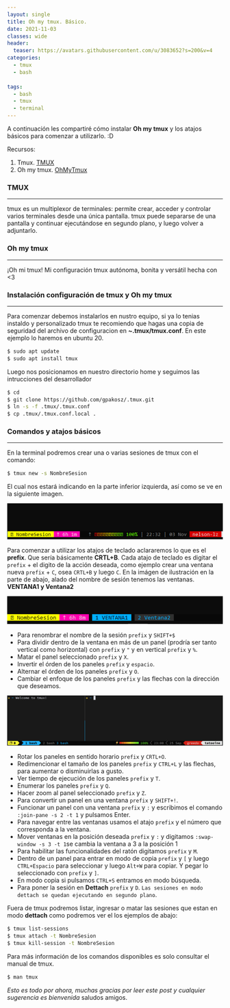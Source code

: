 ```yaml
---
layout: single
title: Oh my tmux. Básico.
date: 2021-11-03
classes: wide
header:
  teaser: https://avatars.githubusercontent.com/u/3083652?s=200&v=4
categories:
  - tmux
  - bash

tags:
  - bash
  - tmux
  - terminal
---
```

A continuación les compartiré cómo instalar **Oh my tmux** y los atajos básicos para comenzar a utilizarlo. :D

Recursos:
1. Tmux. [TMUX](https://github.com/tmux/tmux)
2. Oh my tmux. [OhMyTmux](https://github.com/gpakosz/.tmux)


### TMUX
---------------
tmux es un multiplexor de terminales: permite crear, acceder y controlar varios terminales desde una única pantalla. tmux puede separarse de una pantalla y continuar ejecutándose en segundo plano, y luego volver a adjuntarlo.

### Oh my tmux
--------------
¡Oh mi tmux! Mi configuración tmux autónoma, bonita y versátil hecha con <3

### Instalación configuración de tmux y Oh my tmux
--------------
Para comenzar debemos instalarlos en nustro equipo, si ya lo tenias instaldo y personalizado tmux te recomiendo que hagas una copia de seguridad del archivo de configuracion en **~.tmux/tmux.conf**. En este ejemplo lo haremos en ubuntu 20.
```bash
$ sudo apt update
$ sudo apt install tmux
```
Luego nos posicionamos en nuestro directorio home y seguimos las intrucciones del desarrollador
```bash
$ cd
$ git clone https://github.com/gpakosz/.tmux.git
$ ln -s -f .tmux/.tmux.conf
$ cp .tmux/.tmux.conf.local .
```

### Comandos y atajos básicos
--------------
En la terminal podremos crear una o varias sesiones de tmux con el comando:
```bash
$ tmux new -s NombreSesion
``` 
El cual nos estará indicando en la parte inferior izquierda, así como se ve en la siguiente imagen.

<p align="center">
    <img src="/assets/images/tmux-basico/newSession.png">
</p>

Para comenzar a utilizar los atajos de teclado aclararemos lo que es el **prefix**. Que sería básicamente **CRTL+B**. Cada atajo de teclado es digitar el `prefix` + el digito de la acción deseada, como ejemplo crear una ventana nueva `prefix` + `C`, osea `CRTL+B` y luego `C`. En la imágen de ilustración en la parte de abajo, alado del nombre de sesión tenemos las ventanas. **VENTANA1 y Ventana2**

<p align="center">
    <img src="/assets/images/tmux-basico/ventanas.png">
</p>

- Para renombrar el nombre de la sesión `prefix` y `SHIFT+$`
- Para dividir dentro de la ventana en más de un panel (prodría ser tanto vertical como horizontal) con `prefix` y `"` y en vertical `prefix` y `%`.
- Matar el panel seleccionado `prefix` y `X`.
- Invertir el órden de los paneles `prefix` y `espacio`.
- Alternar el órden de los paneles `prefix` y `O`.
- Cambiar el enfoque de los paneles `prefix` y las flechas con la dirección que deseamos.
<p align="center">
    <img src="/assets/images/tmux-basico/ohmytmux.gif">
</p>

- Rotar los paneles en sentido horario `prefix` y `CRTL+O`.
- Redimencionar el tamaño de los paneles `prefix` y `CTRL+L` y las flechas, para aumentar o disminuirlas a gusto.
- Ver tiempo de ejecución de los paneles `prefix` y `T`.
- Enumerar los paneles `prefix` y `Q`.
- Hacer zoom al panel seleccionado `prefix` y `Z`.
- Para convertir un panel en una ventana `prefix` y `SHIFT+!`.
- Funcionar un panel con una ventana `prefix` y `:` y escribimos el comando `:join-pane -s 2 -t 1` y pulsamos Enter.
- Para navegar entre las ventanas usamos el atajo `prefix` y el número que corresponda a la ventana.
- Mover ventanas en la posición deseada `prefix` y `:` y digitamos `:swap-window -s 3 -t 1`se cambia la ventana a 3 a la posición 1
- Para habilitar las funcionalidades del ratón digitamos `prefix` y `M`.
- Dentro de un panel para entrar en modo de copia `prefix` y `[` y luego `CTRL+Espacio` para seleccionar y luego `Alt+W` para copiar. Y pegar lo seleccionado con `prefix` y `]`.
- En modo copia si pulsamos `CTRL+S` entramos en modo búsqueda.
- Para poner la sesión en **Dettach** `prefix` y `D`. `Las sesiones en modo dettach se quedan ejecutando en segundo plano`.

Fuera de tmux podremos listar, ingresar o matar las sesiones que estan en modo **dettach** como podremos ver el los ejemplos de abajo:
```bash
$ tmux list-sessions
$ tmux attach -t NombreSesion
$ tmux kill-session -t NombreSesion
```
Para más información de los comandos disponibles es solo consultar el manual de tmux.
```bash
$ man tmux
```

*Esto es todo por ahora, muchas gracias por leer este post y cualquier sugerencia es bienvenida* saludos amigos.